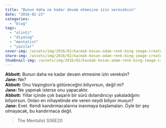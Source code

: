 ```yaml
---
title: "Bunun daha ne kadar devam etmesine izin vereceksin"
date: "2016-02-23"
categories: 
  - "blog"
tags: 
  - "alinti"
  - "diyalog"
  - "mentalist"
  - "yazilar"
cover-img: /assets/img/2016/02/kacmak-kosan-adam-renk-bing-image-creator.jpeg
share-img: /assets/img/2016/02/kacmak-kosan-adam-renk-bing-image-creator.jpeg
thumbnail-img: /assets/img/2016/02/kacmak-kosan-adam-renk-bing-image-creator.jpeg
---
```


**Abbott:** Bunun daha ne kadar devam etmesine izin vereksin?  
**Jane:** Ne?  
**Abbott:** Onu Vaşington’a götüreceğini biliyorsun, değil mi?  
**Jane:** Ne yapmak isterse onu yapacaktır.  
**Abbott:** Yıllar içinde çok başarılı bir sürü dolandırıcıyı yakaladığımı biliyorsun. Onları en nihayetinde ele veren neydi biliyor musun?  
**Jane:** Evet. Kendi kandırmacalarına inanmaya başlamaları. Öyle bir şey olmayacak, bu kandırmaca değil.

> The Mentalist S06E20
